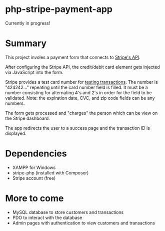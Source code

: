 # php-stripe-payment-app
Currently in progress!


# Summary
This project involes a payment form that connects to [Stripe's API](https://stripe.com/docs). 

After configuring the Stripe API, the credit/debit card element gets injected via JavaScript into the form.

Stripe provides a test card number for [testing transactions](https://stripe.com/docs/payments/integration-builder). The number is "424242..." repeating until the card number field is filled. It must be a number consisting for alternating 4's and 2's in order for the field to be validated. Note: the expiration date, CVC, and zip code fields can be any numbers.

The form gets processed and "charges" the person which can be view on the Stripe dashboard.

The app redirects the user to a success page and the transaction ID is displayed. 

# Dependencies
- XAMPP for Windows
- stripe-php (installed with Composer)
- Stripe account (free)

# More to come
- MySQL database to store customers and transactions
- PDO to interact with the database
- Admin pages with authentication to view customers and transactions
